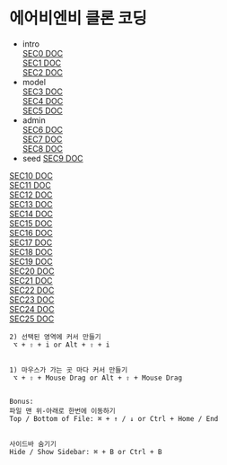 # 에어비엔비 클론 코딩

- intro  
  [SEC0 DOC](./Docs/sec00.md)  
  [SEC1 DOC](./Docs/sec01.md)  
  [SEC2 DOC](./Docs/sec02.md)
- model  
  [SEC3 DOC](./Docs/sec03.md)  
  [SEC4 DOC](./Docs/sec04.md)  
  [SEC5 DOC](./Docs/sec05.md)
- admin  
  [SEC6 DOC](./Docs/sec06.md)  
  [SEC7 DOC](./Docs/sec07.md)  
  [SEC8 DOC](./Docs/sec08.md)
- seed
  [SEC9 DOC](./Docs/sec09.md)

[SEC10 DOC](./Docs/sec10.md)  
[SEC11 DOC](./Docs/sec11.md)  
[SEC12 DOC](./Docs/sec12.md)  
[SEC13 DOC](./Docs/sec13.md)  
[SEC14 DOC](./Docs/sec14.md)  
[SEC15 DOC](./Docs/sec15.md)  
[SEC16 DOC](./Docs/sec16.md)  
[SEC17 DOC](./Docs/sec17.md)  
[SEC18 DOC](./Docs/sec18.md)  
[SEC19 DOC](./Docs/sec19.md)  
[SEC20 DOC](./Docs/sec20.md)  
[SEC21 DOC](./Docs/sec21.md)  
[SEC22 DOC](./Docs/sec22.md)  
[SEC23 DOC](./Docs/sec23.md)  
[SEC24 DOC](./Docs/sec24.md)  
[SEC25 DOC](./Docs/sec25.md)

```
2) 선택된 영역에 커서 만들기
 ⌥ + ⇧ + i or Alt + ⇧ + i


1) 마우스가 가는 곳 마다 커서 만들기
 ⌥ + ⇧ + Mouse Drag or Alt + ⇧ + Mouse Drag


Bonus:
파일 맨 위-아래로 한번에 이동하기
Top / Bottom of File: ⌘ + ↑ / ↓ or Ctrl + Home / End


사이드바 숨기기
Hide / Show Sidebar: ⌘ + B or Ctrl + B
```
